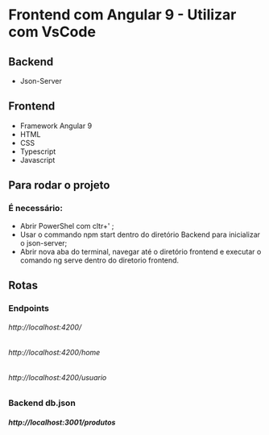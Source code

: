 # Frontend com Angular 9 - Utilizar com VsCode

##  Backend
* Json-Server

##  Frontend

 * Framework Angular 9
 * HTML
 * CSS
 * Typescript
 * Javascript

## Para rodar o projeto
### É necessário:
* Abrir PowerShel com  cltr+' ;
* Usar o commando  npm start dentro do diretório Backend para inicializar o json-server;
* Abrir nova aba do terminal, navegar até o diretório frontend e executar o comando ng serve dentro do diretorio frontend.

## Rotas
### Endpoints

###### http://localhost:4200/
###### http://localhost:4200/home
###### http://localhost:4200/usuario

### Backend db.json
##### http://localhost:3001/produtos
